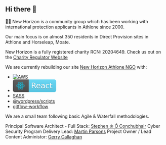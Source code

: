 ## Hi there 👋

🙋‍♀️ New Horizon is a community group which has been working with international protection applicants in Athlone since 2000. 

Our main focus is on almost 350 residents in Direct Provision sites in Athlone and Horseleap, Moate. 

New Horizon is a fully registered charity RCN: 20204649. Check us out on the [Charity Regulator Website](https://www.charitiesregulator.ie/en/information-for-the-public/search-the-register-of-charities/charity-detail?srchstr=new%20horizon%20athlone&regid=20204649)

We are currently rebuilding our site [New Horizon Athlone NGO](http://newhorizonathlone.ngo) with:
- <a href="https://aws.amazon.com/"><img alt="AWS" width="40" height="22" src="https://upload.wikimedia.org/wikipedia/commons/thumb/5/5c/AWS_Simple_Icons_AWS_Cloud.svg/1024px-AWS_Simple_Icons_AWS_Cloud.svg.png" /></a> 
- <a href="https://reactjs.org/"><img alt="React" src="https://raw.githubusercontent.com/aleen42/badges/master/src/react.svg" /></a> 
- [SASS](https://sass-lang.com/)
- [@wordpress/scripts](https://www.npmjs.com/package/@wordpress/scripts)
- [gitflow-workflow](https://www.atlassian.com/git/tutorials/comparing-workflows/gitflow-workflow)

We are a small team following basic Agile & Waterfall methodologies.

Principal Software Architect - Full Stack: [Stephen ♔ Ó Conchubhair](https://github.com/theWhiteFox)
Cyber Security Program Delivery Lead: [Martin Parsons](https://github.com/martydotcom)
Project Owner / Lead Content Administor: [Gerry Callaghan](https://newhorizonathlone.org/members/gerry/)
